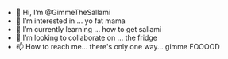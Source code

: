 - 👋 Hi, I’m @GimmeTheSallami
- 👀 I’m interested in ... yo fat mama
- 🌱 I’m currently learning ... how to get sallami
- 💞️ I’m looking to collaborate on ... the fridge
- 📫 How to reach me... there's only one way... gimme FOOOOD

<!---
GimmeTheSallami/GimmeTheSallami is a ✨ special ✨ repository because its `README.md` (this file) appears on your GitHub profile.
You can click the Preview link to take a look at your changes.
--->
